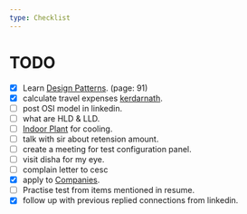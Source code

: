 ```yaml
---
type: Checklist
---
```


# TODO

- [x] Learn [Design Patterns](/Personal/DesignPattern/Introduction.md). (page: 91)
- [x] calculate travel expenses [kerdarnath](./Misc/Tour/Kedarnath.md).
- [ ] post OSI model in linkedin.
- [ ] what are HLD & LLD.
- [ ] [Indoor Plant](./Misc/IndoorPlant.md) for cooling.
- [ ] talk with sir about retension amount.
- [ ] create a meeting for test configuration panel.
- [ ] visit disha for my eye.
- [ ] complain letter to cesc
- [x] apply to [Companies](./Misc/Companies.md).
- [ ] Practise test from items mentioned in resume.
- [x] follow up with previous replied connections from linkedin.
